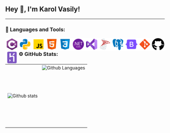 ## Hey 👋, I'm Karol Vasily!

---

### 🔨 Languages and Tools:
<a href="https://learn.microsoft.com/en-us/dotnet/csharp/" target="_blank"> <img align="left" src="https://github.com/Javaro3/Javaro3/blob/main/icons/csharp.svg" alt="csharp" height="42px"/> </a> 
<a href="https://www.python.org" target="_blank"><img align="left" alt="Python" height ="42px" src="https://github.com/Javaro3/Javaro3/blob/main/icons/python.svg"></a>
<a href="https://developer.mozilla.org/en-US/docs/Web/JavaScript" target="_blank"><img align="left" alt="Javascript" height ="42px" src="https://github.com/Javaro3/Javaro3/blob/main/icons/js.svg"></a>
<a href="https://developer.mozilla.org/en-US/docs/Web/HTML" target="_blank"><img align="left" alt="HTML" height ="42px" src="https://github.com/Javaro3/Javaro3/blob/main/icons/html.svg"></a>
<a href="https://developer.mozilla.org/en-US/docs/Web/CSS" target="_blank"><img align="left" alt="CSS" height ="42px" src="https://github.com/Javaro3/Javaro3/blob/main/icons/css.svg"></a>
<a href="https://dotnet.microsoft.com/en-us/download" target="_blank"><img align="left" alt=".NET Core" height ="42px" src="https://github.com/Javaro3/Javaro3/blob/main/icons/net-framework.svg"></a>
<a href="https://visualstudio.microsoft.com/" target="_blank"><img align="left" alt="Visual Studio" height ="42px" src="https://github.com/Javaro3/Javaro3/blob/main/icons/visual-studio.svg"></a>
<a href="https://www.microsoft.com/en-us/sql-server" target="_blank"><img align="left" alt="MS SQL" height ="42px" src="https://github.com/Javaro3/Javaro3/blob/main/icons/ms-sql.svg"></a>
<a href="https://www.postgresql.org/" target="_blank"><img align="left" alt="Postgres SQL" height ="42px" src="https://github.com/Javaro3/Javaro3/blob/main/icons/postgres.svg"></a>
<a href="https://getbootstrap.com/" target="_blank"><img align="left" alt="Bootstrap" height ="42px" src="https://github.com/Javaro3/Javaro3/blob/main/icons/bootstrap.svg"></a>
<a href="https://git-scm.com/" target="_blank"><img align="left" alt="Git" height ="42px" src="https://github.com/Javaro3/Javaro3/blob/main/icons/git.svg"></a>
<a href="https://github.com/" target="_blank"><img align="left" alt="Git" height ="42px" src="https://github.com/Javaro3/Javaro3/blob/main/icons/github.svg"></a>
<a href="https://www.heroku.com" target="_blank"><img align="left" alt="Heroku" height ="42px" src="https://github.com/Javaro3/Javaro3/blob/main/icons/heroku.svg"></a>
<br>

### ⚙️ GitHub Stats:
<table>
  <tr>
    <td>
      <img align="left" src="http://github-readme-streak-stats.herokuapp.com?user=javaro3" alt="Github stats" />
    </td>
    <td>
      <img height="195px" align="right" alt="Github Languages" src="https://github-readme-stats-sigma-five.vercel.app/api/top-langs/?username=javaro3&layout=compact" />
    </td>
  </tr>
</table>
